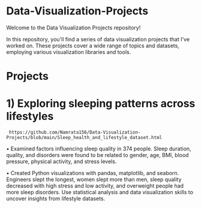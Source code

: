 # Data-Visualization-Projects
Welcome to the Data Visualization Projects repository!

In this repository, you'll find a series of data visualization projects that I've worked on. These projects cover a wide range of topics and datasets, employing various visualization libraries and tools.

# Projects

# 1) Exploring sleeping patterns across lifestyles 
     https://github.com/Namrata156/Data-Visualization-Projects/blob/main/Sleep_health_and_lifestyle_dataset.html
  
• Examined factors influencing sleep quality in 374 people. Sleep duration, quality, and disorders were found to be related to gender, age, BMI, blood pressure, physical activity, and stress levels.

• Created Python visualizations with pandas, matplotlib, and seaborn. Engineers slept the longest, women slept more than men, sleep quality decreased with high stress and low activity, and overweight people had more sleep disorders. Use statistical analysis and data visualization skills to uncover insights from lifestyle datasets.



